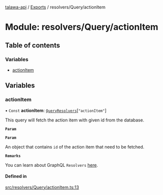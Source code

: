 [talawa-api](../README.md) / [Exports](../modules.md) / resolvers/Query/actionItem

# Module: resolvers/Query/actionItem

## Table of contents

### Variables

- [actionItem](resolvers_Query_actionItem.md#actionitem)

## Variables

### actionItem

• `Const` **actionItem**: [`QueryResolvers`](types_generatedGraphQLTypes.md#queryresolvers)[``"actionItem"``]

This query will fetch the action item with given id from the database.

**`Param`**

**`Param`**

An object that contains `id` of the action item that need to be fetched.

**`Remarks`**

You can learn about GraphQL `Resolvers`
[here](https://www.apollographql.com/docs/apollo-server/data/resolvers/).

#### Defined in

[src/resolvers/Query/actionItem.ts:13](https://github.com/adi790uu/talawa-api/blob/b1ec05b/src/resolvers/Query/actionItem.ts#L13)
